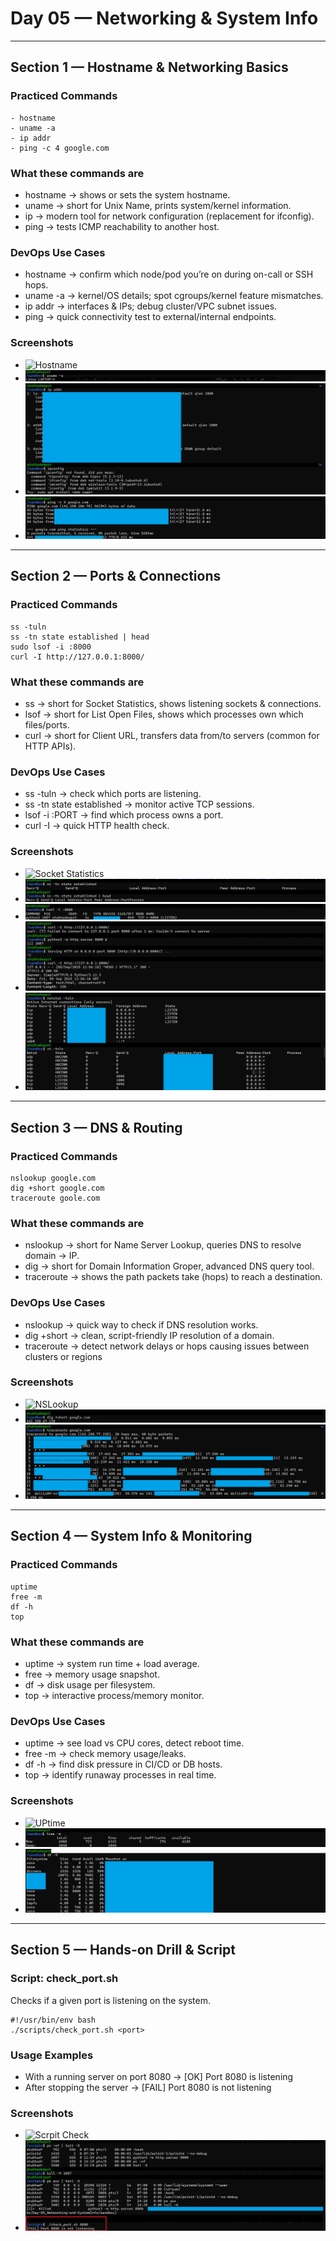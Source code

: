 # Day 05 — Networking & System Info

---

## Section 1 — Hostname & Networking Basics

### Practiced Commands
```
- hostname
- uname -a
- ip addr
- ping -c 4 google.com
```

### What these commands are

- hostname → shows or sets the system hostname.
- uname → short for Unix Name, prints system/kernel information.
- ip → modern tool for network configuration (replacement for ifconfig).
- ping → tests ICMP reachability to another host.


### DevOps Use Cases

- hostname → confirm which node/pod you’re on during on-call or SSH hops.
- uname -a → kernel/OS details; spot cgroups/kernel feature mismatches.
- ip addr → interfaces & IPs; debug cluster/VPC subnet issues.
- ping → quick connectivity test to external/internal endpoints.


### Screenshots

- ![Hostname](/screenshots/d5_hostname.png)
- ![Uname -a](./screenshots/d5_uname.png)
- ![IP Addr](./screenshots/d5_ip_addr.png)
- ![Ping](./screenshots/d5_ping.png)

---

## Section 2 — Ports & Connections

### Practiced Commands
```
ss -tuln
ss -tn state established | head
sudo lsof -i :8000
curl -I http://127.0.0.1:8000/
```

### What these commands are

- ss → short for Socket Statistics, shows listening sockets & connections.
- lsof → short for List Open Files, shows which processes own which files/ports.
- curl → short for Client URL, transfers data from/to servers (common for HTTP APIs).

### DevOps Use Cases

- ss -tuln → check which ports are listening.
- ss -tn state established → monitor active TCP sessions.
- lsof -i :PORT → find which process owns a port.
- curl -I → quick HTTP health check.


### Screenshots

- ![Socket Statistics](/screenshots/d5_ss_listeners.png)
- ![SS_established](./screenshots/d5_ss_established.png)
- ![List Of Open Files](./screenshots/d5_lsof_8000.png)
- ![Curl](./screenshots/d5_curl_headers.png)
- ![Netstat vs SS](./screenshots/netstat-vs-ss.png)

---

## Section 3 — DNS & Routing

### Practiced Commands
```
nslookup google.com
dig +short google.com
traceroute goole.com
```


### What these commands are

- nslookup → short for Name Server Lookup, queries DNS to resolve domain → IP.
- dig → short for Domain Information Groper, advanced DNS query tool.
- traceroute → shows the path packets take (hops) to reach a destination.


### DevOps Use Cases

- nslookup → quick way to check if DNS resolution works.
- dig +short → clean, script-friendly IP resolution of a domain.
- traceroute → detect network delays or hops causing issues between clusters or regions


### Screenshots

- ![NSLookup](/screenshots/d5_nslookup.png)
- ![Dig](./screenshots/d5_dig.png)
- ![TraceRoute](./screenshots/d5_traceroute.png)

---

## Section 4 — System Info & Monitoring

### Practiced Commands
```
uptime
free -m
df -h
top
```

### What these commands are

- uptime → system run time + load average.
- free → memory usage snapshot.
- df → disk usage per filesystem.
- top → interactive process/memory monitor.


### DevOps Use Cases

- uptime → see load vs CPU cores, detect reboot time.
- free -m → check memory usage/leaks.
- df -h → find disk pressure in CI/CD or DB hosts.
- top → identify runaway processes in real time.


### Screenshots

- ![UPtime](/screenshots/d5_uptime.png)
- ![Free](./screenshots/d5_free.png)
- ![DF](./screenshots/d5_df.png)

---

## Section 5 — Hands-on Drill & Script

### Script: check_port.sh
Checks if a given port is listening on the system.

```
#!/usr/bin/env bash
./scripts/check_port.sh <port>
```


### Usage Examples

- With a running server on port 8080 → [OK] Port 8080 is listening
- After stopping the server → [FAIL] Port 8080 is not listening


### Screenshots

- ![Scrpit Check](/screenshots/d5_check_port_ok.png)
- ![Script Check](./screenshots/d5_check_port_fail.png)

